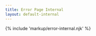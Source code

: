 ```yaml
---
title: Error Page Internal
layout: default-internal
---
```


{% include 'markup/error-internal.njk' %}
